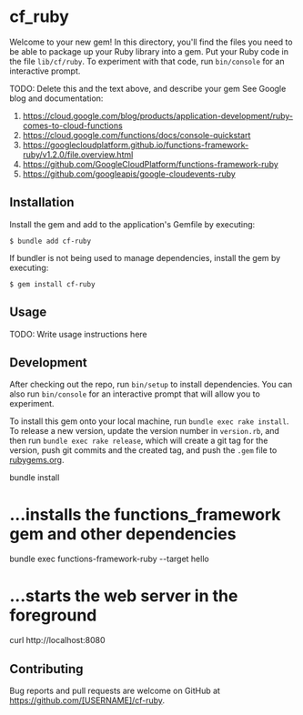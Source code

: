 # cf_ruby

Welcome to your new gem! In this directory, you'll find the files you need to be able to package up your Ruby library into a gem. Put your Ruby code in the file `lib/cf/ruby`. To experiment with that code, run `bin/console` for an interactive prompt.

TODO: Delete this and the text above, and describe your gem
See Google blog and documentation:
1) https://cloud.google.com/blog/products/application-development/ruby-comes-to-cloud-functions
2) https://cloud.google.com/functions/docs/console-quickstart
3) https://googlecloudplatform.github.io/functions-framework-ruby/v1.2.0/file.overview.html
4) https://github.com/GoogleCloudPlatform/functions-framework-ruby
5) https://github.com/googleapis/google-cloudevents-ruby

## Installation

Install the gem and add to the application's Gemfile by executing:

    $ bundle add cf-ruby

If bundler is not being used to manage dependencies, install the gem by executing:

    $ gem install cf-ruby

## Usage

TODO: Write usage instructions here

## Development

After checking out the repo, run `bin/setup` to install dependencies. You can also run `bin/console` for an interactive prompt that will allow you to experiment.

To install this gem onto your local machine, run `bundle exec rake install`. To release a new version, update the version number in `version.rb`, and then run `bundle exec rake release`, which will create a git tag for the version, push git commits and the created tag, and push the `.gem` file to [rubygems.org](https://rubygems.org).

bundle install
# ...installs the functions_framework gem and other dependencies
bundle exec functions-framework-ruby --target hello
# ...starts the web server in the foreground

curl http://localhost:8080

## Contributing

Bug reports and pull requests are welcome on GitHub at https://github.com/[USERNAME]/cf-ruby.

